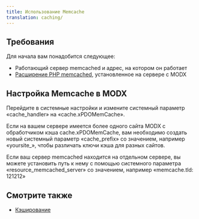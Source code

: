 ```yaml
---
title: Использование Memcache
translation: caching/
---
```


## Требования

Для начала вам понадобится следующее:

- Работающий сервер memcached и адрес, на котором он работает
- [Расширение PHP memcached](http://php.net/memcached), установленное на сервере с MODX

## Настройка Memcache в MODX

Перейдите в системные настройки и измените системный параметр «cache_handler» на «cache.xPDOMemCache».

Если на вашем сервере имеется более одного сайта MODX с обработчиком кэша cache.xPDOMemCache, вам необходимо создать новый системный параметр «cache_prefix» со значением, например «yoursite_», чтобы различать ключи кэша для разных сайтов.

Если ваш сервер memcached находится на отдельном сервере, вы можете установить путь к нему с помощью системного параметра «resource_memcached_server» со значением, например «memcache.tld: 121212»

## Смотрите также

- [Кэширование](extending-modx/caching "Caching")
